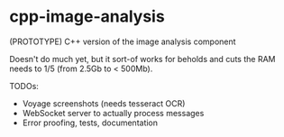 # cpp-image-analysis
(PROTOTYPE) C++ version of the image analysis component

Doesn't do much yet, but it sort-of works for beholds and cuts the RAM needs to 1/5 (from 2.5Gb to < 500Mb).

TODOs:
- Voyage screenshots (needs tesseract OCR)
- WebSocket server to actually process messages
- Error proofing, tests, documentation